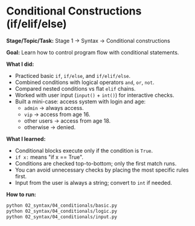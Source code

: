 # Conditional Constructions (if/elif/else)

**Stage/Topic/Task:** Stage 1 → Syntax → Conditional constructions

**Goal:** Learn how to control program flow with conditional statements.

**What I did:**
- Practiced basic `if`, `if/else`, and `if/elif/else`.
- Combined conditions with logical operators `and`, `or`, `not`.
- Compared nested conditions vs flat `elif` chains.
- Worked with user input (`input()` + `int()`) for interactive checks.
- Built a mini-case: access system with login and age:
  - `admin` → always access.
  - `vip` → access from age 16.
  - other users → access from age 18.
  - otherwise → denied.

**What I learned:**
- Conditional blocks execute only if the condition is `True`.
- `if x:` means "if x == True".
- Conditions are checked top-to-bottom; only the first match runs.
- You can avoid unnecessary checks by placing the most specific rules first.
- Input from the user is always a string; convert to `int` if needed.

**How to run:**
```bash
python 02_syntax/04_conditionals/basic.py
python 02_syntax/04_conditionals/logic.py
python 02_syntax/04_conditionals/input.py